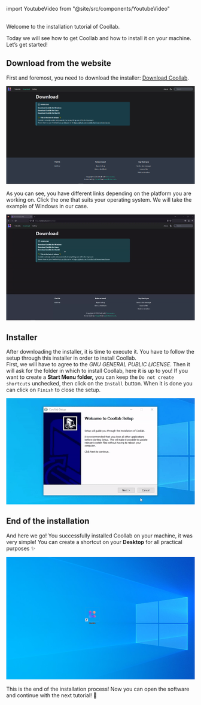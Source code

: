 import YoutubeVideo from "@site/src/components/YoutubeVideo"

<YoutubeVideo id="swMZGsGje4E "/>
<br/>
Welcome to the installation tutorial of Coollab.

Today we will see how to get Coollab and how to install it on your machine.<br/>
Let’s get started!

## Download from the website

First and foremost, you need to download the installer: [Download Coollab](../../Download).

![Download Page](img/Tuto-Installation/DownloadPage.png)

As you can see, you have different links depending on the platform you are working on. Click the one that suits your operating system. We will take the example of Windows in our case.

![Download](img/Tuto-Installation/Download.gif)

## Installer

After downloading the installer, it is time to execute it. You have to follow the setup through this installer in order to install Coollab.<br/> First, we will have to agree to the *GNU GENERAL PUBLIC LICENSE*. Then it will ask for the folder in which to install Coollab, here it is up to you!
If you want to create a **Start Menu folder,** you can keep the `Do not create shortcuts` unchecked, then click on the `Install` button. When it is done you can click on `Finish` to close the setup.

![Installer](img/Tuto-Installation/Installer.gif)

## End of the installation

And here we go! You successfully installed Coollab on your machine, it was very simple!
You can create a shortcut on your **Desktop** for all practical purposes ✨

![Coollab Desktop](img/Tuto-Installation/CoollabDesktop.png)

This is the end of the installation process! Now you can open the software and continue with the next tutorial! 👋 